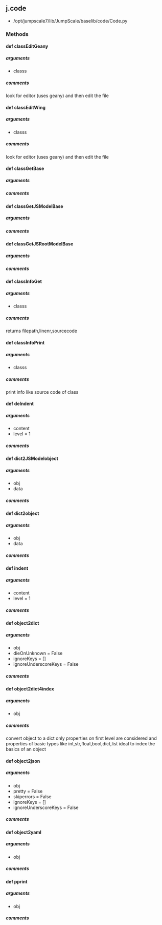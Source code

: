 ## j.code

- /opt/jumpscale7/lib/JumpScale/baselib/code/Code.py

### Methods

#### def classEditGeany 
##### arguments

- classs

##### comments

look for editor (uses geany) and then edit the file

#### def classEditWing 
##### arguments

- classs

##### comments

look for editor (uses geany) and then edit the file

#### def classGetBase 
##### arguments

##### comments

#### def classGetJSModelBase 
##### arguments

##### comments

#### def classGetJSRootModelBase 
##### arguments

##### comments

#### def classInfoGet 
##### arguments

- classs

##### comments

returns filepath,linenr,sourcecode

#### def classInfoPrint 
##### arguments

- classs

##### comments

print info like source code of class

#### def deIndent 
##### arguments

- content
- level = 1

##### comments

#### def dict2JSModelobject 
##### arguments

- obj
- data

##### comments

#### def dict2object 
##### arguments

- obj
- data

##### comments

#### def indent 
##### arguments

- content
- level = 1

##### comments

#### def object2dict 
##### arguments

- obj
- dieOnUnknown = False
- ignoreKeys = []
- ignoreUnderscoreKeys = False

##### comments

#### def object2dict4index 
##### arguments

- obj

##### comments

convert object to a dict
only properties on first level are considered
and properties of basic types like int,str,float,bool,dict,list
ideal to index the basics of an object

#### def object2json 
##### arguments

- obj
- pretty = False
- skiperrors = False
- ignoreKeys = []
- ignoreUnderscoreKeys = False

##### comments

#### def object2yaml 
##### arguments

- obj

##### comments

#### def pprint 
##### arguments

- obj

##### comments

